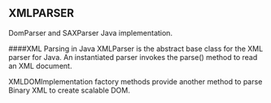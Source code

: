 ## XMLPARSER

DomParser and SAXParser Java implementation.

####XML Parsing in Java
XMLParser is the abstract base class for the XML parser for Java. An instantiated parser invokes the parse() method to read an XML document.

XMLDOMImplementation factory methods provide another method to parse Binary XML to create scalable DOM.


